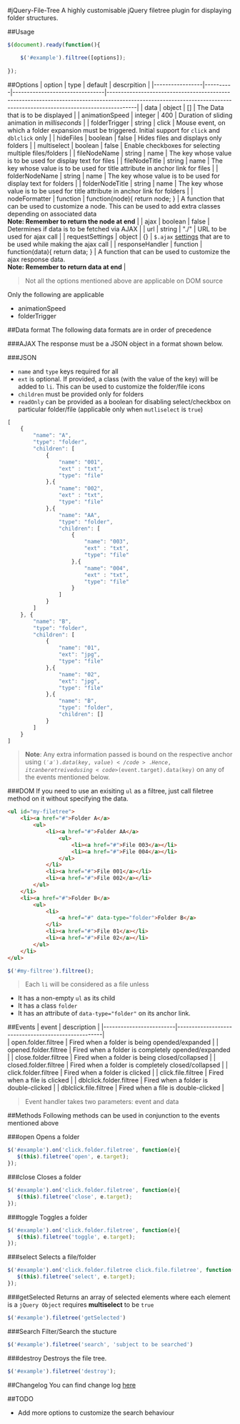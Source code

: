 #jQuery-File-Tree
A highly customisable jQuery filetree plugin for displaying folder structures.

##Usage
```js
$(document).ready(function(){

    $('#example').filtree([options]);
    
});
```
##Options
| option          |  type    | default                        | descrpition                                                                                                                                                          |
|-----------------|----------|--------------------------------|----------------------------------------------------------------------------------------------------------------------------------------------------------------------|
| data            | object   | []                             | The Data that is to be displayed                                                                                                                                     |
| animationSpeed  | integer  | 400                            | Duration of sliding animation in *milliseconds*                                                                                                                      |
| folderTrigger   | string   | click                          | Mouse event, on which a folder expansion must be triggered. Initial support for `click` and `dblclick` only                                                          |
| hideFiles       | boolean  | false                          | Hides files and displays only folders                                                                                                                                |
| multiselect     | boolean  | false                          | Enable checkboxes for selecting multiple files/folders                                                                                                               |
| fileNodeName    | string   | name                           | The key whose value is to be used for display text for files                                                                                                         |
| fileNodeTitle   | string   | name                           | The key whose value is to be used for title attribute in anchor link for files                                                                                       |
| folderNodeName  | string   | name                           | The key whose value is to be used for display text for folders                                                                                                       |
| folderNodeTitle | string   | name                           | The key whose value is to be used for title attribute in anchor link for folders                                                                                     |
| nodeFormatter   | function | function(node){ return node; } | A function that can be used to customize a node. This can be used to add extra classes depending on associated data<br> **Note: Remember to return the node at end** |
| ajax            | boolean  | false                          | Determines if data is to be fetched via AJAX                                                                                                                         |
| url             | string   | "./"                           | URL to be used for ajax call                                                                                                                                         |
| requestSettings | object   | {}                             | `$.ajax` [settings](http://api.jquery.com/jquery.ajax/) that are to be used while making the ajax call                                                               |
| responseHandler | function | function(data){ return data; } | A function that can be used to customize the ajax response data.<br> **Note: Remember to return data at end**                                                        |

 > Not all the options mentioned above are applicable on DOM source

 Only the following are applicable
  - animationSpeed
  - folderTrigger

##Data format
The following data formats are in order of precedence

###AJAX
The response must be a JSON object in a format shown below.

###JSON
- `name` and `type` keys required for all
- `ext` is optional. If provided, a class (with the value of the key) will be added to <code>li</code>. This can be used to customize the folder/file icons
- `children` must be provided only for folders
- `readOnly` can be provided as a boolean for disabling select/checkbox on particular folder/file (applicable only when `mutliselect` is `true`)
```js
[
    {
        "name": "A",
        "type": "folder",
        "children": [
            {
                "name": "001",
                "ext" : "txt",
                "type": "file"
            },{
                "name": "002",
                "ext" : "txt",
                "type": "file"
            },{
                "name": "AA",
                "type": "folder",
                "children": [
                    {
                        "name": "003",
                        "ext" : "txt",
                        "type": "file"
                    },{
                        "name": "004",
                        "ext" : "txt",
                        "type": "file"
                    }
                ]
            }
        ]
    }, {
        "name": "B",
        "type": "folder",
        "children": [
            {
                "name": "01",
                "ext": "jpg",
                "type": "file"
            },{
                "name": "02",
                "ext": "jpg",
                "type": "file"
            },{
                "name": "B",
                "type": "folder",
                "children": []
            }
        ]    
    }
]
```
> **Note**: Any extra information passed is bound on the respective anchor using <code>$('a').data(key,value)</code>. Hence, it can be retreived using <code>$(event.target).data(key)</code> on any of the events mentioned below.

###DOM
If you need to use an exisiting <code>ul</code> as a filtree, just call filetree method on it without specifying the data.
```html
<ul id="my-filetree">
    <li><a href="#">Folder A</a>
        <ul>
            <li><a href="#">Folder AA</a>
                <ul>
                    <li><a href="#">File 003</a></li>
                    <li><a href="#">File 004</a></li>
                </ul>
            </li>
            <li><a href="#">File 001</a></li>
            <li><a href="#">File 002</a></li>
        </ul>
    </li>
    <li><a href="#">Folder B</a>
        <ul>
            <li>
                <a href="#" data-type="folder">Folder B</a>
            </li>
            <li><a href="#">File 01</a></li>
            <li><a href="#">File 02</a></li>
        </ul>
    </li>
</ul>
```

```js
$('#my-filtree').filtree();
```

> Each `li` will be considered as a file unless 

 - It has a non-empty `ul` as its child 
 - It has a class `folder`
 - It has an attribute of `data-type="folder"` on its anchor link.

##Events
| event                   | description                                        |
|-------------------------|----------------------------------------------------|        
| open.folder.filtree     | Fired when a folder is being opended/expanded      |
| opened.folder.filtree   | Fired when a folder is completely opended/expanded |
| close.folder.filtree    | Fired when a folder is being closed/collapsed      |
| closed.folder.filtree   | Fired when a folder is completely closed/collapsed |
| click.folder.filtree    | Fired when a folder is clicked                     |
| click.file.filtree      | Fired when a file is clicked                       |
| dblclick.folder.filtree | Fired when a folder is double-clicked              |
| dblclick.file.filtree   | Fired when a file is double-clicked                |


> Event handler takes two parameters: event and data

##Methods
Following methods can be used in conjunction to the events mentioned above

###open
Opens a folder
```js
$('#example').on('click.folder.filetree', function(e){
   $(this).filetree('open', e.target); 
});
```

###close
Closes a folder
```js
$('#example').on('click.folder.filetree', function(e){
   $(this).filetree('close', e.target); 
});
```

###toggle
Toggles a folder
```js
$('#example').on('click.folder.filetree', function(e){
   $(this).filetree('toggle', e.target); 
});
```

###select
Selects a file/folder
```js
$('#example').on('click.folder.filetree click.file.filetree', function(e){
   $(this).filetree('select', e.target);
});
```

###getSelected
Returns an array of selected elements where each element is a `jQuery Object`
requires **multiselect** to be `true`
```js
$('#example').filetree('getSelected')
```

###Search
Filter/Search the stucture
```js
$('#example').filetree('search', 'subject to be searched')
```


###destroy
Destroys the file tree.
```js
$('#example').filetree('destroy');
```

##Changelog
You can find change log [here](CHANGELOG.md)

##TODO
- Add more options to customize the search behaviour  